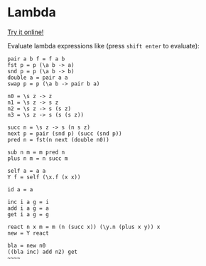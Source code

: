 # Lambda

[Try it online!](https://srtobi.github.io/lambda/docs)

Evaluate lambda expressions like (press `shift enter` to evaluate):

~~~~~
pair a b f = f a b
fst p = p (\a b -> a)
snd p = p (\a b -> b)
double a = pair a a
swap p = p (\a b -> pair b a)

n0 = \s z -> z
n1 = \s z -> s z
n2 = \s z -> s (s z)
n3 = \s z -> s (s (s z))

succ n = \s z -> s (n s z)
next p = pair (snd p) (succ (snd p))
pred n = fst(n next (double n0))

sub n m = m pred n
plus n m = n succ m

self a = a a
Y f = self (\x.f (x x))

id a = a

inc i a g = i
add i a g = a
get i a g = g

react n x m = m (n (succ x)) (\y.n (plus x y)) x
new = Y react

bla = new n0
((bla inc) add n2) get
~~~~